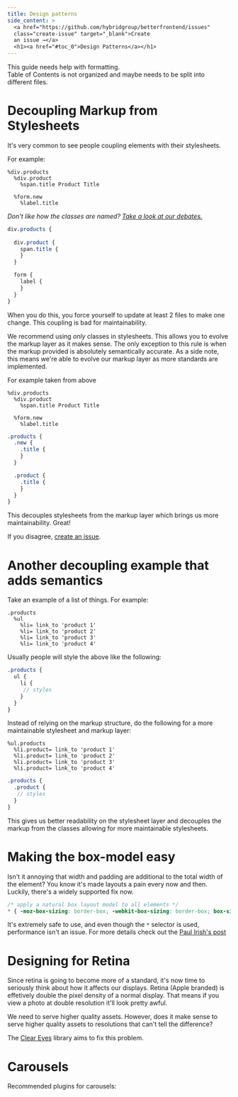 ```yaml
---
title: Design patterns
side_content: >
  <a href="https://github.com/hybridgroup/betterfrontend/issues"
  class="create-issue" target="_blank">Create
  an issue →</a>
  <h1><a href="#toc_0">Design Patterns</a></h1>
---
```


<div class="alert-box">
  This guide needs help with formatting.
</div>
<div class="alert-box">
  Table of Contents is not organized and maybe needs to be split into different
  files.
</div>

# Decoupling Markup from Stylesheets

It's very common to see people coupling elements with their stylesheets.

For example:

```haml
%div.products
  %div.product
    %span.title Product Title

  %form.new
    %label.title
```

*Don't like how the classes are named? [Take a look at our debates.](https://github.com/hybridgroup/betterfrontend/blob/master/debates.md)*

```scss
div.products {
  
  div.product {
    span.title {
    }
  }

  form {
    label {
    }
  }
}
```

When you do this, you force yourself to update at least 2 files to make
one change. This coupling is bad for maintainability. 

We recommend using *only* classes in stylesheets. This allows you to
evolve the markup layer as it makes sense. The only exception to this
rule is when the markup provided is absolutely semantically accurate. As
a side note, this means we're able to evolve our markup layer as more
standards are implemented.

For example taken from above

```haml
%div.products
  %div.product
    %span.title Product Title

  %form.new
    %label.title
```

```scss
.products {
  .new {
    .title {
    }
  }

  .product {
    .title {
    }
  }
}
```

This decouples stylesheets from the markup layer which brings us more
maintainability. Great!

If you disagree, [create an issue](https://github.com/hybridgroup/betterfrontend/issues/new).

# Another decoupling example that adds semantics

Take an example of a list of things. For example:

```haml
.products
  %ul
    %li= link_to 'product 1'
    %li= link_to 'product 2'
    %li= link_to 'product 3'
    %li= link_to 'product 4'
```

Usually people will style the above like the following:

```scss
.products {
  ul {
    li {
     // styles
    }
  }
}
```

Instead of relying on the markup structure, do the following for a more
maintainable stylesheet and markup layer:

```haml
%ul.products
  %li.product= link_to 'product 1'
  %li.product= link_to 'product 2'
  %li.product= link_to 'product 3'
  %li.product= link_to 'product 4'
```

```scss
.products {
  .product {
   // styles
  }
}
```

This gives us better readability on the stylesheet layer and decouples
the markup from the classes allowing for more maintainable stylesheets.

# Making the box-model easy

Isn't it annoying that width and padding are additional to the total
width of the element? You know it's made layouts a pain every now and
then. Luckily, there's a widely supported fix now.

```scss
/* apply a natural box layout model to all elements */
* { -moz-box-sizing: border-box; -webkit-box-sizing: border-box; box-sizing: border-box; }
```

It's extremely safe to use, and even though the `*` selector is used,
performance isn't an issue. For more details check out the [Paul Irish's
post](http://paulirish.com/2012/box-sizing-border-box-ftw/)

# Designing for Retina

Since retina is going to become more of a standard, it's now time to
seriously think about how it affects our displays. Retina (Apple
branded) is effetively double the pixel density of a normal display.
That means if you view a photo at double resolution it'll look pretty
awful.

We need to serve higher quality assets. However, does it make sense to
serve higher quality assets to resolutions that can't tell the difference?

The [Clear Eyes](https://github.com/superacidjax/clear_eyes?utm_source=rubyweekly&utm_medium=email) library aims to fix this problem.

# Carousels

Recommended plugins for carousels:

